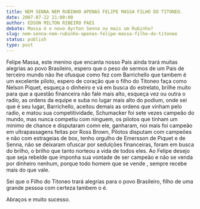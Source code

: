 ```yaml
---
title: NEM SENNA NEM RUBINHO APENAS FELIPE MASSA FILHO DO TITONEO.
date: 2007-07-22 21:00:00
author: EDSON MILTON RIBEIRO PAES
debate: Massa é o novo Ayrton Senna ou mais um Rubinho?
slug: nem-senna-nem-rubinho-apenas-felipe-massa-filho-do-titoneo
status: publish 
type: post
---
```


Felipe Massa, este menino que encanta nosso Pais ainda trará muitas alegrias ao povo Brasileiro, espero que o peso de sermos de um Pais de terceiro mundo não lhe ofusque como fez com Barrichello que tambem é um excelente piloto, espero de coração que o filho do Titoneo faça como Nelson Piquet, esqueça o dinheiro e vá em busca do estrelato, brilhe muito para que a questão financeira não fale mais alto, esqueça vez ou outra o radio, as ordens da equipe e suba no lugar mais alto do podium, onde sei que é seu lugar, Barrichello, aceitou demais as ordens que vinham pelo radio, e matou sua competitividade, Schumacker foi sete vezes campeão do mundo, mas nunca competiu com ninguem, os pilotos que tinham um minimo de chance e disputaram comn ele, ganharam, noi mais foi campeão em ultrapassagens feitas por Ross Brown, Pilotos disputam com campeões e não com estrageias de box, tenho orgulho de Emersson de Piquet e de Senna, não se deixaram ofuscar por sedulções financeiras, foram em busca do brilho, o brilho que tanto norteou a vida de todos eles. Ao Felipe desejo que seja rebelde que imponha sua vontade de ser campeão e não se venda por dinheiro nenhum, porque todo homem que se vende , sempre recebe mais do que vale.  

Sei que o Filho do Titoneo trará alegrias para o povo Brasileiro, filho de uma grande pessoa com certeza tambem o é.  

Abraços e muito sucesso.
